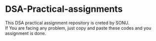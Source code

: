 # DSA-Practical-assignments
This DSA practical assignment repository is creted by SONU.<br/>
If You are facing any problem, just copy and paste these codes and you assignment is done.

